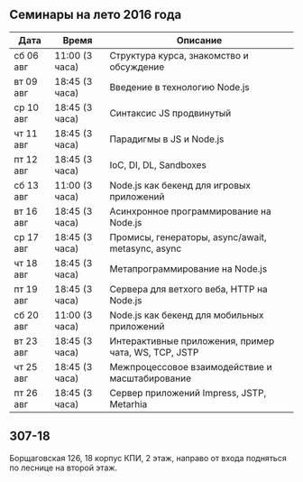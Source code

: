 ## Семинары на лето 2016 года

| Дата      | Время          | Описание   |
|---        |---             |---         |
| сб 06 авг | 11:00 (3 часа) | Структура курса, знакомство и обсуждение             |
| вт 09 авг | 18:45 (3 часа) | Введение в технологию Node.js                        |
| ср 10 авг | 18:45 (3 часа) | Синтаксис JS продвинутый                             |
| чт 11 авг | 18:45 (3 часа) | Парадигмы в JS и Node.js                             |
| пт 12 авг | 18:45 (3 часа) | IoC, DI, DL, Sandboxes                               |
| сб 13 авг | 11:00 (3 часа) | Node.js как бекенд для игровых приложений            |
| вт 16 авг | 18:45 (3 часа) | Асинхронное программирование на Node.js              |
| ср 17 авг | 18:45 (3 часа) | Промисы, генераторы, async/await, metasync, async    |
| чт 18 авг | 18:45 (3 часа) | Метапрограммирование на Node.js                      |
| пт 19 авг | 18:45 (3 часа) | Сервера для ветхого веба, HTTP на Node.js            |
| сб 20 авг | 11:00 (3 часа) | Node.js как бекенд для мобильных приложений          |
| вт 23 авг | 18:45 (3 часа) | Интерактивные приложения, пример чата, WS, TCP, JSTP |
| чт 25 авг | 18:45 (3 часа) | Межпроцессовое взаимодействие и масштабирование      |
| пт 26 авг | 18:45 (3 часа) | Сервер приложений Impress, JSTP, Metarhia            |

## 307-18

Борщаговская 126, 18 корпус КПИ, 2 этаж, направо от входа подняться по леснице на второй этаж.
